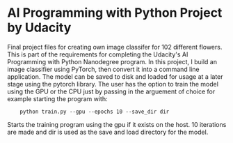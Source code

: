 # AI Programming with Python Project by Udacity

Final project files for creating own image classifer for 102 different flowers.
This is part of the requirements for completing the Udacity's AI Programming with Python Nanodegree program. 
In this project, I build an image classifier using PyTorch, then convert it into a command line application.
The model can be saved to disk and loaded for usage at a later stage using the pytorch library.
The user has the option to train the model using the GPU or the CPU just by passing in the arguement of choice for example starting the program with:
```
    python train.py --gpu --epochs 10 --save_dir dir
```
Starts the training program using the gpu if it exists on the host. 10 iterations are made and dir is used as the save and load directory for the model.
